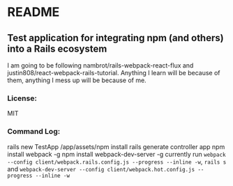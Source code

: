 # README

## Test application for integrating npm (and others) into a Rails ecosystem
I am going to be following nambrot/rails-webpack-react-flux and justin808/react-webpack-rails-tutorial. 
Anything I learn will be because of them, anything I mess up will be because of me. 

### License: 

MIT

### Command Log: 
rails new TestApp
/app/assets/npm install
rails generate controller app
npm install webpack -g
npm install webpack-dev-server -g
	currently run `webpack --config client/webpack.rails.config.js --progress --inline -w`, `rails s` and `webpack-dev-server --config client/webpack.hot.config.js --progress --inline -w`
